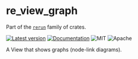 # re_view_graph

Part of the [`rerun`](https://github.com/rerun-io/rerun?speculative-link) family of crates.

[![Latest version](https://img.shields.io/crates/v/re_view_graph.svg)](https://crates.io/crates/re_view_graph?speculative-link)
[![Documentation](https://docs.rs/re_view_graph/badge.svg)](https://docs.rs/re_view_graph?speculative-link)
![MIT](https://img.shields.io/badge/license-MIT-blue.svg)
![Apache](https://img.shields.io/badge/license-Apache-blue.svg)

A View that shows graphs (node-link diagrams).

